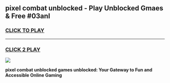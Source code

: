 
## pixel combat unblocked - Play Unblocked Gmaes & Free #03anl
<h3>
<a href="https://news.freeplayer.one?title=pixel_combat_unblocked&ref=24F">CLICK TO PLAY</a></h3>
<hr>

<h3>
<a href="https://news.freeplayer.one?title=pixel_combat_unblocked&ref=24F">CLICK 2 PLAY</a>
  
</h3>

<a href="https://news.freeplayer.one?title=pixel_combat_unblocked&ref=24F/"><img src="https://clearcache.store/games.png"></a>


**pixel combat unblocked games unblocked: Your Gateway to Fun and Accessible Online Gaming**
